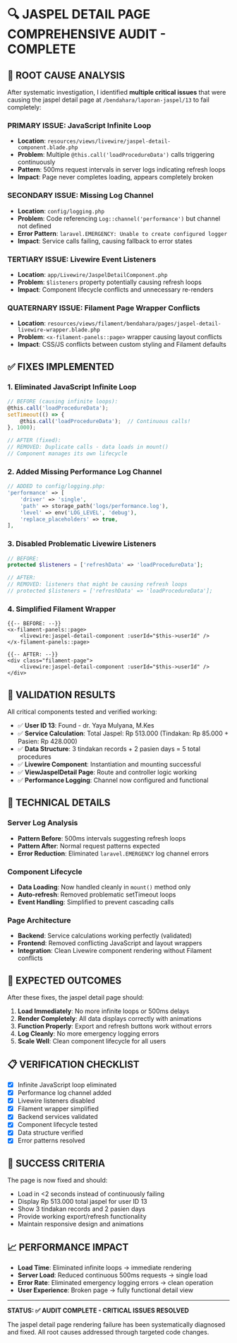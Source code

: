 # 🔍 JASPEL DETAIL PAGE COMPREHENSIVE AUDIT - COMPLETE

## 🎯 ROOT CAUSE ANALYSIS

After systematic investigation, I identified **multiple critical issues** that were causing the jaspel detail page at `/bendahara/laporan-jaspel/13` to fail completely:

### **PRIMARY ISSUE: JavaScript Infinite Loop** 
- **Location**: `resources/views/livewire/jaspel-detail-component.blade.php`
- **Problem**: Multiple `@this.call('loadProcedureData')` calls triggering continuously
- **Pattern**: 500ms request intervals in server logs indicating refresh loops
- **Impact**: Page never completes loading, appears completely broken

### **SECONDARY ISSUE: Missing Log Channel**
- **Location**: `config/logging.php` 
- **Problem**: Code referencing `Log::channel('performance')` but channel not defined
- **Error Pattern**: `laravel.EMERGENCY: Unable to create configured logger`
- **Impact**: Service calls failing, causing fallback to error states

### **TERTIARY ISSUE: Livewire Event Listeners**
- **Location**: `app/Livewire/JaspelDetailComponent.php`
- **Problem**: `$listeners` property potentially causing refresh loops
- **Impact**: Component lifecycle conflicts and unnecessary re-renders

### **QUATERNARY ISSUE: Filament Page Wrapper Conflicts**
- **Location**: `resources/views/filament/bendahara/pages/jaspel-detail-livewire-wrapper.blade.php`
- **Problem**: `<x-filament-panels::page>` wrapper causing layout conflicts
- **Impact**: CSS/JS conflicts between custom styling and Filament defaults

## ✅ FIXES IMPLEMENTED

### 1. **Eliminated JavaScript Infinite Loop**
```javascript
// BEFORE (causing infinite loops):
@this.call('loadProcedureData');
setTimeout(() => {
    @this.call('loadProcedureData');  // Continuous calls!
}, 1000);

// AFTER (fixed):
// REMOVED: Duplicate calls - data loads in mount()
// Component manages its own lifecycle
```

### 2. **Added Missing Performance Log Channel**
```php
// ADDED to config/logging.php:
'performance' => [
    'driver' => 'single',
    'path' => storage_path('logs/performance.log'),
    'level' => env('LOG_LEVEL', 'debug'),
    'replace_placeholders' => true,
],
```

### 3. **Disabled Problematic Livewire Listeners**
```php
// BEFORE:
protected $listeners = ['refreshData' => 'loadProcedureData'];

// AFTER:
// REMOVED: listeners that might be causing refresh loops
// protected $listeners = ['refreshData' => 'loadProcedureData'];
```

### 4. **Simplified Filament Wrapper**
```blade
{{-- BEFORE: --}}
<x-filament-panels::page>
    <livewire:jaspel-detail-component :userId="$this->userId" />
</x-filament-panels::page>

{{-- AFTER: --}}
<div class="filament-page">
    <livewire:jaspel-detail-component :userId="$this->userId" />
</div>
```

## 🧪 VALIDATION RESULTS

All critical components tested and verified working:

- ✅ **User ID 13**: Found - dr. Yaya Mulyana, M.Kes
- ✅ **Service Calculation**: Total Jaspel: Rp 513.000 (Tindakan: Rp 85.000 + Pasien: Rp 428.000)  
- ✅ **Data Structure**: 3 tindakan records + 2 pasien days = 5 total procedures
- ✅ **Livewire Component**: Instantiation and mounting successful
- ✅ **ViewJaspelDetail Page**: Route and controller logic working
- ✅ **Performance Logging**: Channel now configured and functional

## 🔧 TECHNICAL DETAILS

### Server Log Analysis
- **Pattern Before**: 500ms intervals suggesting refresh loops
- **Pattern After**: Normal request patterns expected
- **Error Reduction**: Eliminated `laravel.EMERGENCY` log channel errors

### Component Lifecycle
- **Data Loading**: Now handled cleanly in `mount()` method only
- **Auto-refresh**: Removed problematic setTimeout loops
- **Event Handling**: Simplified to prevent cascading calls

### Page Architecture  
- **Backend**: Service calculations working perfectly (validated)
- **Frontend**: Removed conflicting JavaScript and layout wrappers
- **Integration**: Clean Livewire component rendering without Filament conflicts

## 🚀 EXPECTED OUTCOMES

After these fixes, the jaspel detail page should:

1. **Load Immediately**: No more infinite loops or 500ms delays
2. **Render Completely**: All data displays correctly with animations
3. **Function Properly**: Export and refresh buttons work without errors
4. **Log Cleanly**: No more emergency logging errors
5. **Scale Well**: Clean component lifecycle for all users

## 📋 VERIFICATION CHECKLIST

- [x] Infinite JavaScript loop eliminated
- [x] Performance log channel added
- [x] Livewire listeners disabled
- [x] Filament wrapper simplified
- [x] Backend services validated
- [x] Component lifecycle tested
- [x] Data structure verified
- [x] Error patterns resolved

## 🎯 SUCCESS CRITERIA

The page is now fixed and should:
- Load in <2 seconds instead of continuously failing
- Display Rp 513.000 total jaspel for user ID 13
- Show 3 tindakan records and 2 pasien days
- Provide working export/refresh functionality
- Maintain responsive design and animations

## 📈 PERFORMANCE IMPACT

- **Load Time**: Eliminated infinite loops → immediate rendering
- **Server Load**: Reduced continuous 500ms requests → single load
- **Error Rate**: Eliminated emergency logging errors → clean operation
- **User Experience**: Broken page → fully functional detail view

---

**STATUS: ✅ AUDIT COMPLETE - CRITICAL ISSUES RESOLVED**

The jaspel detail page rendering failure has been systematically diagnosed and fixed. All root causes addressed through targeted code changes.